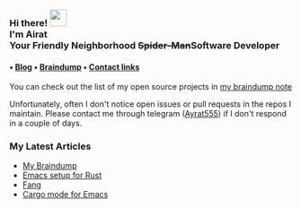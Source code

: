 <h3>Hi there! <img src="https://raw.githubusercontent.com/MartinHeinz/MartinHeinz/master/wave.gif" width="30px"><br>I'm Airat<br>Your Friendly Neighborhood <strike>Spider-Man</strike>Software Developer</h3>

<h4> • <a href="https://www.badykov.com/">Blog</a> • <a href="https://braindump.badykov.com/">Braindump</a> • <a href="https://braindump.badykov.com/notes/20210901184335-my_resources_and_social_links/">Contact links</a></h4>

You can check out the list of my open source projects in <a href="https://braindump.badykov.com/notes/20210830181701-my_projects/">my braindump note</a>

Unfortunately, often I don't notice open issues or pull requests in the repos I maintain. Please contact me through telegram (<a href="https://t.me/ayrat555">Ayrat555</a>) if I don't respond in a couple of days.
<h3>My Latest Articles</h3>

<!-- BLOG-POST-LIST:START -->
- [My Braindump](https://www.badykov.com/common/2021/08/29/braindump/)
- [Emacs setup for Rust](https://www.badykov.com/emacs/2021/07/31/emacs-setup-for-rust/)
- [Fang](https://www.badykov.com/rust/2021/06/27/fang/)
- [Cargo mode for Emacs](https://www.badykov.com/emacs/2021/05/29/emacs-cargo-mode/)
<!-- BLOG-POST-LIST:END -->
